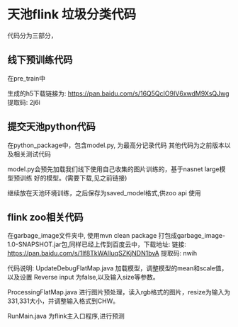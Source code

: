 # 天池flink 垃圾分类代码

代码分为三部分，

## 线下预训练代码
在pre_train中

生成的h5下载链接为:  https://pan.baidu.com/s/16Q5QcIO9IV6xwdM9XsQJwg 提取码: 2j6i 

## 提交天池python代码
在python_package中，包含model.py, 为最高分记录代码
其他代码为之前版本以及相关测试代码

model.py会预先加载我们线下使用自己收集的图片训练的，基于nasnet large模型预训练
好的模型。(需要下载,见之前链接)

继续放在天池环境训练，之后保存为saved_model格式,供zoo api 使用

## flink zoo相关代码
在garbage_image文件夹中, 使用mvn clean package 打包成garbage_image-1.0-SNAPSHOT.jar包,同样已经上传到百度云中，下载地址:
链接: https://pan.baidu.com/s/1If8TkWAIIuqSZKjNDN1bvA 提取码: nwih 


代码说明:
UpdateDebugFlatMap.java 加载模型，调整模型的mean和scale值，以及设置
Reverse input 为false,以及输入size等参数。

ProcessingFlatMap.java 进行图片预处理，读入rgb格式的图片，resize为输入为331,331大小，并调整输入格式到CHW。

RunMain.java 为flink主入口程序,进行预测
